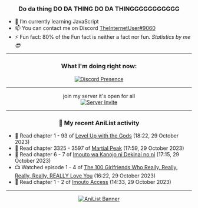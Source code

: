 <div align="center">

### Do da thing DO DA THING DO DA THINGGGGGGGGGGG
</div>

- 🌱 I’m currently learning JavaScript
- 📫 You can contact me on Discord [TheInternetUser#9060](https://discord.com/users/534117072796385300)
- ⚡ Fun fact: 80% of the Fun fact is neither a fact nor fun. _Statistics by me 😎_
<hr>

<div align="center">

### What I'm doing right now:
[![Discord Presence](https://lanyard.cnrad.dev/api/534117072796385300)](https://discord.com/users/534117072796385300)
<hr>

join my server it's open for all <br>
[![Server Invite](https://invidget.switchblade.xyz/bfYgVHxrSs)](https://discord.gg/bfYgVHxrSs)

<hr>
  
### 🌸 My recent AniList activity

</div>

<!-- ANILIST_ACTIVITY:start -->

-   📖 Read chapter 1 - 93 of [Level Up with the Gods](https://anilist.co/manga/138222) (18:22, 29 October 2023)
-   📖 Read chapter 3325 - 3597 of [Martial Peak](https://anilist.co/manga/104494) (17:59, 29 October 2023)
-   📖 Read chapter 6 - 7 of [Imouto wa Kanojo ni Dekinai no ni](https://anilist.co/manga/157136) (17:15, 29 October 2023)
-   📺 Watched episode 1 - 4 of [The 100 Girlfriends Who Really, Really, Really, Really, REALLY Love You](https://anilist.co/anime/162694) (16:22, 29 October 2023)
-   📖 Read chapter 1 - 2 of [Imouto Access](https://anilist.co/manga/123307) (14:33, 29 October 2023)

<!-- ANILIST_ACTIVITY:end -->
<hr>

<div align="center">

[![AniList Banner](https://img.anili.st/User/929966)](https://anilist.co/user/TheInternetUser)

<!-- ![Profile views](https://gpvc.arturio.dev/TheInternetUse7) Since 2023-01-09 -->
<br>


</div>
